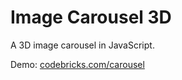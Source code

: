# Image Carousel 3D
A 3D image carousel in JavaScript.

Demo: [codebricks.com/carousel](http://www.codebricks.com/carousel/index.html) 
